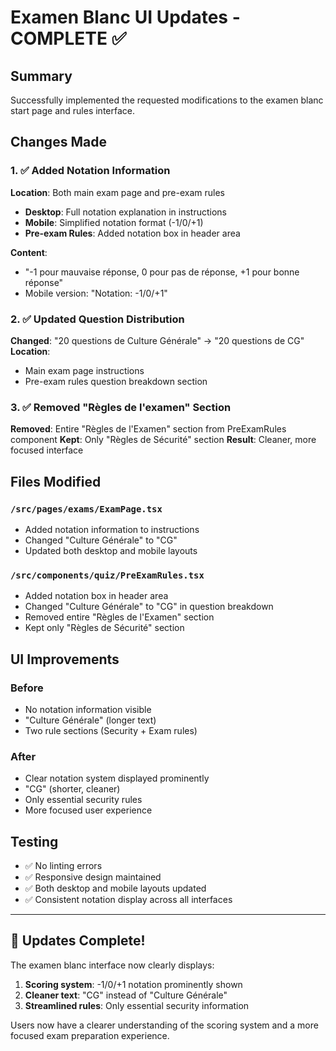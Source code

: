 # Examen Blanc UI Updates - COMPLETE ✅

## Summary
Successfully implemented the requested modifications to the examen blanc start page and rules interface.

## Changes Made

### 1. ✅ Added Notation Information
**Location**: Both main exam page and pre-exam rules
- **Desktop**: Full notation explanation in instructions
- **Mobile**: Simplified notation format (-1/0/+1)
- **Pre-exam Rules**: Added notation box in header area

**Content**: 
- "-1 pour mauvaise réponse, 0 pour pas de réponse, +1 pour bonne réponse"
- Mobile version: "Notation: -1/0/+1"

### 2. ✅ Updated Question Distribution
**Changed**: "20 questions de Culture Générale" → "20 questions de CG"
**Location**: 
- Main exam page instructions
- Pre-exam rules question breakdown section

### 3. ✅ Removed "Règles de l'examen" Section
**Removed**: Entire "Règles de l'Examen" section from PreExamRules component
**Kept**: Only "Règles de Sécurité" section
**Result**: Cleaner, more focused interface

## Files Modified

### `/src/pages/exams/ExamPage.tsx`
- Added notation information to instructions
- Changed "Culture Générale" to "CG"
- Updated both desktop and mobile layouts

### `/src/components/quiz/PreExamRules.tsx`
- Added notation box in header area
- Changed "Culture Générale" to "CG" in question breakdown
- Removed entire "Règles de l'Examen" section
- Kept only "Règles de Sécurité" section

## UI Improvements

### Before
- No notation information visible
- "Culture Générale" (longer text)
- Two rule sections (Security + Exam rules)

### After
- Clear notation system displayed prominently
- "CG" (shorter, cleaner)
- Only essential security rules
- More focused user experience

## Testing
- ✅ No linting errors
- ✅ Responsive design maintained
- ✅ Both desktop and mobile layouts updated
- ✅ Consistent notation display across all interfaces

---

## 🎉 Updates Complete!

The examen blanc interface now clearly displays:
1. **Scoring system**: -1/0/+1 notation prominently shown
2. **Cleaner text**: "CG" instead of "Culture Générale"  
3. **Streamlined rules**: Only essential security information

Users now have a clearer understanding of the scoring system and a more focused exam preparation experience.
